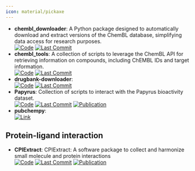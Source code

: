 ```yaml
---
icon: material/pickaxe
---
```


- **chembl_downloader**: A Python package designed to automatically download and extract versions of the ChemBL database, simplifying data access for research purposes.  
		[![Code](https://img.shields.io/github/stars/cthoyt/chembl-downloader?style=for-the-badge&logo=github)](https://github.com/cthoyt/chembl-downloader) [![Last Commit](https://img.shields.io/github/last-commit/cthoyt/chembl-downloader?style=for-the-badge&logo=github)](https://github.com/cthoyt/chembl-downloader) 
- **chembl_tools**: A collection of scripts to leverage the ChemBL API for retrieving information on compounds, including ChEMBL IDs and target information.  
		[![Code](https://img.shields.io/github/stars/mgalardini/chembl_tools?style=for-the-badge&logo=github)](https://github.com/mgalardini/chembl_tools) [![Last Commit](https://img.shields.io/github/last-commit/mgalardini/chembl_tools?style=for-the-badge&logo=github)](https://github.com/mgalardini/chembl_tools) 
- **drugbank-downloader**:   
		[![Code](https://img.shields.io/github/stars/cthoyt/drugbank_downloader?style=for-the-badge&logo=github)](https://github.com/cthoyt/drugbank_downloader) [![Last Commit](https://img.shields.io/github/last-commit/cthoyt/drugbank_downloader?style=for-the-badge&logo=github)](https://github.com/cthoyt/drugbank_downloader) 
- **Papyrus**: Collection of scripts to interact with the Papyrus bioactivity dataset.  
		[![Code](https://img.shields.io/github/stars/OlivierBeq/Papyrus-scripts?style=for-the-badge&logo=github)](https://github.com/OlivierBeq/Papyrus-scripts?tab=readme-ov-file) [![Last Commit](https://img.shields.io/github/last-commit/OlivierBeq/Papyrus-scripts?style=for-the-badge&logo=github)](https://github.com/OlivierBeq/Papyrus-scripts?tab=readme-ov-file) [![Publication](https://img.shields.io/badge/Publication-Citations:22-blue?style=for-the-badge&logo=bookstack)](https://doi.org/10.1186/s13321-022-00672-x) 
- **pubchempy**:   
	[![Link](https://img.shields.io/badge/Link-offline-red?style=for-the-badge&logo=xamarin&logoColor=red)](http://pubchempy.readthedocs.io/en/latest/) 

## **Protein-ligand interaction**
- **CPIExtract**: CPIExtract: A software package to collect and harmonize small molecule and protein interactions  
		[![Code](https://img.shields.io/github/stars/menicgiulia/CPIExtract?style=for-the-badge&logo=github)](https://github.com/menicgiulia/CPIExtract) [![Last Commit](https://img.shields.io/github/last-commit/menicgiulia/CPIExtract?style=for-the-badge&logo=github)](https://github.com/menicgiulia/CPIExtract) [![Publication](https://img.shields.io/badge/Publication-Citations:1-blue?style=for-the-badge&logo=bookstack)](https://doi.org/10.1101/2024.07.03.601957) 
